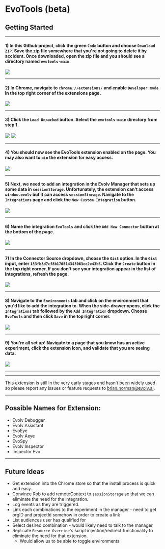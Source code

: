 # EvoTools (beta)


## Getting Started
---
#### **1)** In this Github project, click the green `Code` button and choose `Download ZIP`.  Save the zip file somewhere that you're not going to delete it by accident.  Once downloaded, open the zip file and you should see a directory named `evotools-main`.
<img src="https://imgur.com/8hvUBj4.png"/>

---

#### **2)** In Chrome, navigate to `chrome://extensions/` and enable `Developer mode` in the top right corner of the extensions page.
<img src="https://imgur.com/tiNQrFd.png"/>

---

#### **3)** Click the `Load Unpacked` button.  Select the `evotools-main` directory from step 1.    
<img src="https://imgur.com/ZRuTnzz.png"/>
<img src="https://imgur.com/ZyoiPfz.png"/>

---

#### **4)** You should now see the EvoTools extension enabled on the page.  You may also want to `pin` the extension for easy access.
<img src="https://imgur.com/YToW8bi.png"/>

---

#### **5)** Next, we need to add an integration in the Evolv Manager that sets up some data in `sessionStorage`.  Unfortunately, the extension can't access `window.evolv` but it can access `sessionStorage`.  Navigate to the `Integrations` page and click the `New Custom Integration` button.
<img src="https://imgur.com/HWaA2br.png"/>

---

#### **6)** Name the integration `EvoTools` and click the `Add New Connector` button at the bottom of the page.
<img src="https://imgur.com/kBi2A9p.png"/>

---

#### **7)** In the Connector Source dropdown, choose the `Gist` option.  In the `Gist` input, enter `153fb3d7cf8b170514343063cc2e43b5`.  Click the `Create` button in the top right corner.  If you don't see your integration appear in the list of integrations, refresh the page.
<img src="https://imgur.com/p8lrM1H.png"/>

---

#### **8)** Navigate to the `Environments` tab and click on the environment that you'd like to add the integration to.  When the side-drawer opens, click the `Integrations` tab followed by the `Add Integration` dropdown.  Choose `EvoTools` and then click `Save` in the top right corner.
<img src="https://imgur.com/9n2qKcL.png"/>

---

#### **9)** You're all set up!  Navigate to a page that you know has an active experiment, click the extension icon, and validate that you are seeing data.
<img src="https://imgur.com/AHn9ubo.png"/>


---
---


This extension is still in the very early stages and hasn't been widely used so please report any issues or feature requests to brian.norman@evolv.ai.

---

## Possible Names for Extension:
* Evolv Debugger
* Evolv Assistant
* EvoEye
* Evolv Aeye
* EvoSpy
* Evolv Inspector
* Inspector Evo

---

## Future Ideas 
* Get extension into the Chrome store so that the install process is quick and easy.
* Convince Rob to add remoteContext to `sessionStorage` so that we can eliminate the need for the integration.
* Log events as they are triggered.
* Link each combinations to the experiment in the manager - need to get orgID and projectId somehow in order to create a link
* List audiences user has qualified for
* Select desired combination - would likely need to talk to the manager
* Replicate `Resource Override`'s script injection/redirect functionality to eliminate the need for that extension.
    * Would allow us to be able to toggle environments